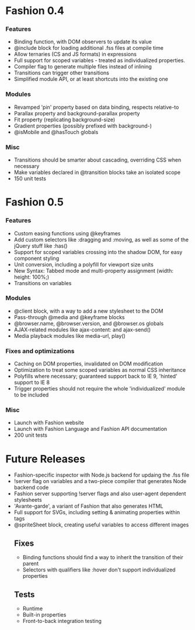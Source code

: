 # Fashion 0.4

### Features

* Binding function, with DOM observers to update its value
* @include block for loading additional .fss files at compile time
* Allow ternaries (CS and JS formats) in expressions
* Full support for scoped variables - treated as individualized properties.
* Compiler flag to generate multiple files instead of inlining
* Transitions can trigger other transitions
* Simplified module API, or at least shortcuts into the existing one

### Modules
* Revamped 'pin' property based on data binding, respects relative-to
* Parallax property and background-parallax property
* Fit property (replicating background-size)
* Gradient properties (possibly prefixed with background-)
* @isMobile and @hasTouch globals

### Misc
* Transitions should be smarter about cascading, overriding CSS when necessary
* Make variables declared in @transition blocks take an isolated scope
* 150 unit tests

# Fashion 0.5

### Features
* Custom easing functions using @keyframes
* Add custom selectors like :dragging and :moving, as well as some of the jQuery stuff like :has()
* Support for scoped variables crossing into the shadow DOM, for easy component styling
* Unit conversion, including a polyfill for viewport size units
* New Syntax: Tabbed mode and multi-property assignment (width: height: 100%;)
* Transitions on variables

### Modules
* @client block, with a way to add a new stylesheet to the DOM
* Pass-through @media and @keyframe blocks
* @browser.name, @browser.version, and @browser.os globals
* AJAX-related modules like ajax-content: and ajax-send()
* Media playback modules like media-url, play()

### Fixes and optimizations
* Caching on DOM properties, invalidated on DOM modification
* Optimization to treat some scoped variables as normal CSS inheritance
* Polyfills where necessary; guaranteed support back to IE 9, 'hinted' support to IE 8
* Trigger properties should not require the whole 'individualized' module to be included

### Misc
* Launch with Fashion website
* Launch with Fashion Language and Fashion API documentation
* 200 unit tests

# Future Releases

* Fashion-specific inspector with Node.js backend for updaing the .fss file
* !server flag on variables and a two-piece compiler that generates Node backend code
* Fashion server supporting !server flags and also user-agent dependent stylesheets
* 'Avante-garde', a variant of Fashion that also generates HTML
* Full support for SVGs, including setting & animating properties within <object> tags
* @spriteSheet block, creating useful variables to access different images

## Fixes
* Binding functions should find a way to inherit the transition of their parent
* Selectors with qualifiers like :hover don't support individualized properties

## Tests

* Runtime
* Built-in properties
* Front-to-back integration testing